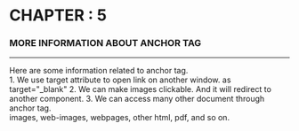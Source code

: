 # CHAPTER : 5
### MORE INFORMATION ABOUT ANCHOR TAG
<hr>
Here are some information related to anchor tag.
<br>
1. We use target attribute to open link on another window. as <br>
target="_blank"
2. We can make images clickable. And it will redirect to another component.
3. We can access many other document through anchor tag. <br>
images, web-images, webpages, other html, pdf, and so on.
